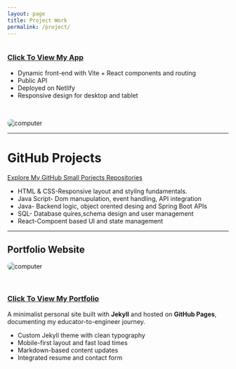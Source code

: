 ```yaml
---
layout: page
title: Project Work
permalink: /project/
---
```


<div style="display: flex; align-items: center; gap: 2rem; flex-wrap: wrap;">
  <div style="flex: 1; min-width: 250px;">
    <h3><a href="https://healthy-lifestyle-app.netlify.app/" target="_blank">Click To View My App</a></h3>
    <ul>
      <li>Dynamic front-end with Vite + React components and routing</li>
      <li>Public API</li>
      <li>Deployed on Netlify</li>
      <li>Responsive design for desktop and tablet</li>
    </ul>
  </div>
  <div style="flex: 1; min-width: 250px;">
    <img src="https://images.unsplash.com/photo-1498050108023-c5249f4df085?q=80&w=872&auto=format&fit=crop&ixlib=rb-4.1.0&ixid=M3wxMjA3fDB8MHxwaG90by1wYWdlfHx8fGVufDB8fHx8fA%3D%3D" alt="computer" style="max-width: 100%; border-radius: 8px;">
  </div>
</div>

---

# GitHub Projects

<p><a href="https://github.com/baharlawter" target="_blank">Explore My GitHub Small Porjects Repositories</a></p>
<ul>
<li> HTML & CSS-Responsive layout and styilng fundamentals.</li>
<li>Java Script- Dom manupulation, event handling, API integration</li>
<li>Java- Backend logic, object orented desing and Spring Boot APIs
</li>
<li>SQL- Database quires,schema design and user management</li>
<li>React-Compoent based UI and state management</li></ul>

---

## Portfolio Website

<div style="display: flex; align-items: center; gap: 2rem; flex-wrap: wrap;">
  <div style="flex: 1; min-width: 250px;">
    <img src="https://images.unsplash.com/photo-1504639725590-34d0984388bd?w=400&auto=format&fit=crop&q=60&ixlib=rb-4.1.0&ixid=M3wxMjA3fDB8MHxzZWFyY2h8MTB8fGNvZGluZ3xlbnwwfHwwfHx8MA%3D%3D" alt="computer" style="max-width: 100%; border-radius: 8px;">
  </div>
  <div style="flex: 1; min-width: 250px;">
    <h3><a href="https://baharlawter.github.io/" target="_blank">Click To View My Portfolio </a></h3>
    <p>A minimalist personal site built with <strong>Jekyll</strong> and hosted on <strong>GitHub Pages</strong>, documenting my educator-to-engineer journey.</p>
    <ul>
      <li>Custom Jekyll theme with clean typography</li>
      <li>Mobile-first layout and fast load times</li>
      <li>Markdown-based content updates</li>
      <li>Integrated resume and contact form</li>
    </ul>
  </div>
</div>
